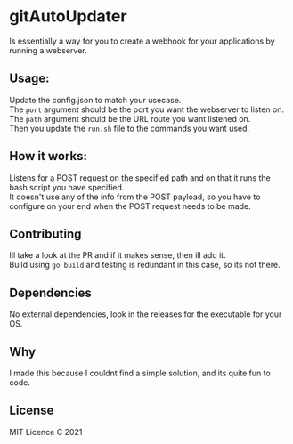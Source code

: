 # gitAutoUpdater
Is essentially a way for you to create a webhook for your applications by running a webserver.
  
  
## Usage: 
Update the config.json to match your usecase.  
The `port` argument should be the port you want the webserver to listen on.  
The `path` argument should be the URL route you want listened on.  
Then you update the `run.sh` file to the commands you want used.  

## How it works:  
Listens for a POST request on the specified path and on that it runs the bash script you have specified.  
It doesn't use any of the info from the POST payload, so you have to configure on your end when the POST request needs to be made.

## Contributing
Ill take a look at the PR and if it makes sense, then ill add it.  
Build using `go build` and testing is redundant in this case, so its not there.


## Dependencies
No external dependencies, look in the releases for the executable for your OS.

## Why
I made this because I couldnt find a simple solution, and its quite fun to code.
## License
MIT Licence C 2021
